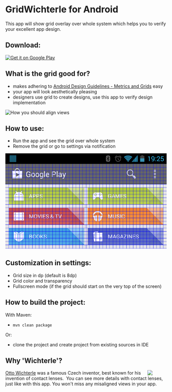 # GridWichterle for Android

This app will show grid overlay over whole system which helps you to verify your excellent app design.

## Download:

[![Get it on Google Play](http://www.android.com/images/brand/get_it_on_play_logo_small.png)](https://play.google.com/store/apps/details?id=eu.inmite.android.gridwichterle) 


## What is the grid good for?
 - makes adhering to [Android Design Guidelines - Metrics and Grids](http://developer.android.com/design/style/metrics-grids.html) easy
 - your app will look aesthetically pleasing
 - designers use grid to create designs, use this app to verify design implementation
 
![How you should align views](http://developer.android.com/design/media/metrics_closeup.png)

## How to use:

 - Run the app and see the grid over whole system
 - Remove the grid or go to settings via notification
	
![Screenshot of the dialogs](graphics/screenshot.png)
	
## Customization in settings:

- Grid size in dp (default is 8dp)
- Grid color and transparency
- Fullscreen mode (if the grid should start on the very top of the screen)
	
## How to build the project:

With Maven:

 - `mvn clean package`

Or:

 - clone the project and create project from existing sources in IDE
	
## Why 'Wichterle'?

<img src="http://upload.wikimedia.org/wikipedia/commons/thumb/4/48/Prof._Ing._RTDr._Otto_Wichterle.jpg/220px-Prof._Ing._RTDr._Otto_Wichterle.jpg" width="60"  align="right"/>

[Otto Wichterle](http://en.wikipedia.org/wiki/Otto_Wichterle) was a famous Czech inventor, best known for his invention of contact lenses.&nbsp;
You can see more details with contact lenses, just like with this app. You won't miss any misaligned views in your app.

